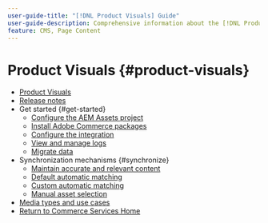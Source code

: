 ```yaml
---
user-guide-title: "[!DNL Product Visuals] Guide"
user-guide-description: Comprehensive information about the [!DNL Product Visuals] powered by the AEM Assets Integration for Adobe Commerce and Magento Open Source administrators and eCommerce marketers.
feature: CMS, Page Content
---
```


# Product Visuals {#product-visuals}

- [Product Visuals](overview.md)
- [Release notes](release-notes.md)
- Get started {#get-started}
  - [Configure the AEM Assets project](get-started/configure-aem.md)
  - [Install Adobe Commerce packages](get-started/configure-commerce.md)
  - [Configure the integration](get-started/setup-synchronization.md)
  - [View and manage logs](get-started/logs.md)
  - [Migrate data](get-started/migrate-data.md)
- Synchronization mechanisms {#synchronize}
  - [Maintain accurate and relevant content](synchronize/commerce-content.md)
  - [Default automatic matching](synchronize/default-match.md)
  - [Custom automatic matching](synchronize/custom-match.md)
  - [Manual asset selection](synchronize/asset-selector-integration.md)
- [Media types and use cases](manage-assets.md)
- [Return to Commerce Services Home](https://experienceleague.adobe.com/en/docs/commerce/user-guides/home)
